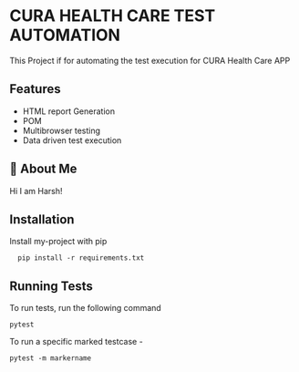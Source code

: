 
# CURA HEALTH CARE TEST AUTOMATION 

This Project if for automating the test execution for CURA Health Care APP


## Features

- HTML report Generation
- POM 
- Multibrowser testing
- Data driven test execution


## 🚀 About Me
Hi I am Harsh! 

## Installation

Install my-project with pip

```
  pip install -r requirements.txt
```
    
## Running Tests

To run tests, run the following command

```
pytest 
```

To run a specific marked testcase - 
```
pytest -m markername 
```


